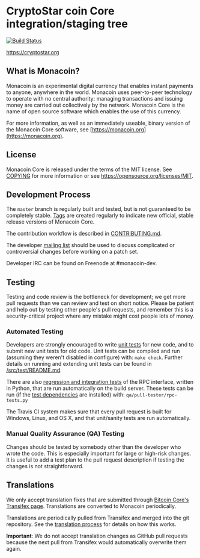 CryptoStar coin Core integration/staging tree
=====================================

[![Build Status](https://travis-ci.org/monacoinproject/monacoin.svg?branch=master)](https://travis-ci.org/monacoinproject/monacoin)

https://cryptostar.org

What is Monacoin?
----------------

Monacoin is an experimental digital currency that enables instant payments to
anyone, anywhere in the world. Monacoin uses peer-to-peer technology to operate
with no central authority: managing transactions and issuing money are carried
out collectively by the network. Monacoin Core is the name of open source
software which enables the use of this currency.

For more information, as well as an immediately useable, binary version of
the Monacoin Core software, see [https://monacoin.org](https://monacoin.org).

License
-------

Monacoin Core is released under the terms of the MIT license. See [COPYING](COPYING) for more
information or see https://opensource.org/licenses/MIT.

Development Process
-------------------

The `master` branch is regularly built and tested, but is not guaranteed to be
completely stable. [Tags](https://github.com/monacoinproject/monacoin/tags) are created
regularly to indicate new official, stable release versions of Monacoin Core.

The contribution workflow is described in [CONTRIBUTING.md](CONTRIBUTING.md).

The developer [mailing list](https://groups.google.com/forum/#!forum/monacoin-dev)
should be used to discuss complicated or controversial changes before working
on a patch set.

Developer IRC can be found on Freenode at #monacoin-dev.

Testing
-------

Testing and code review is the bottleneck for development; we get more pull
requests than we can review and test on short notice. Please be patient and help out by testing
other people's pull requests, and remember this is a security-critical project where any mistake might cost people
lots of money.

### Automated Testing

Developers are strongly encouraged to write [unit tests](src/test/README.md) for new code, and to
submit new unit tests for old code. Unit tests can be compiled and run
(assuming they weren't disabled in configure) with: `make check`. Further details on running
and extending unit tests can be found in [/src/test/README.md](/src/test/README.md).

There are also [regression and integration tests](/qa) of the RPC interface, written
in Python, that are run automatically on the build server.
These tests can be run (if the [test dependencies](/qa) are installed) with: `qa/pull-tester/rpc-tests.py`

The Travis CI system makes sure that every pull request is built for Windows, Linux, and OS X, and that unit/sanity tests are run automatically.

### Manual Quality Assurance (QA) Testing

Changes should be tested by somebody other than the developer who wrote the
code. This is especially important for large or high-risk changes. It is useful
to add a test plan to the pull request description if testing the changes is
not straightforward.

Translations
------------

We only accept translation fixes that are submitted through [Bitcoin Core's Transifex page](https://www.transifex.com/projects/p/bitcoin/).
Translations are converted to Monacoin periodically.

Translations are periodically pulled from Transifex and merged into the git repository. See the
[translation process](doc/translation_process.md) for details on how this works.

**Important**: We do not accept translation changes as GitHub pull requests because the next
pull from Transifex would automatically overwrite them again.
